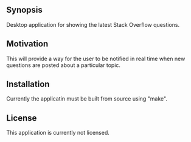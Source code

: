 ## Synopsis

Desktop application for showing the latest Stack Overflow questions.

## Motivation

This will provide a way for the user to be notified in real time when new
questions are posted about a particular topic.

## Installation

Currently the applicatin must be built from source using "make".

## License

This application is currently not licensed.
